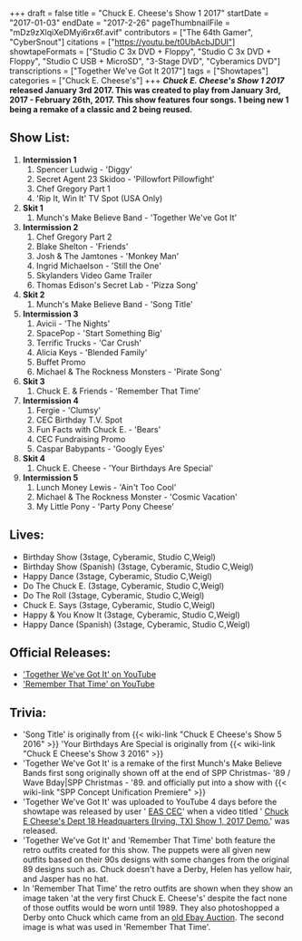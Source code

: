 +++
draft = false
title = "Chuck E. Cheese's Show 1 2017"
startDate = "2017-01-03"
endDate = "2017-2-26"
pageThumbnailFile = "mDz9zXlqiXeDMyi6rx6f.avif"
contributors = ["The 64th Gamer", "CyberSnout"]
citations = ["https://youtu.be/t0UbAcbJDUI"]
showtapeFormats = ["Studio C 3x DVD + Floppy", "Studio C 3x DVD + Floppy", "Studio C USB + MicroSD", "3-Stage DVD", "Cyberamics DVD"]
transcriptions = ["Together We've Got It 2017"]
tags = ["Showtapes"]
categories = ["Chuck E. Cheese's"]
+++
***Chuck E. Cheese's Show 1 2017* released January 3rd 2017.
This was created to play from January 3rd, 2017 - February 26th, 2017. This show features four songs. 1 being new 1 being a remake of a classic and 2 being reused.**

## Show List:

1.  **Intermission 1**
    1.  Spencer Ludwig - 'Diggy'
    2.  Secret Agent 23 Skidoo - 'Pillowfort Pillowfight'
    3.  Chef Gregory Part 1
    4.  'Rip It, Win It' TV Spot (USA Only)
2.  **Skit 1**
    1.  Munch's Make Believe Band - 'Together We've Got It'
3.  **Intermission 2**
    1.  Chef Gregory Part 2
    2.  Blake Shelton - 'Friends'
    3.  Josh & The Jamtones - 'Monkey Man'
    4.  Ingrid Michaelson - 'Still the One'
    5.  Skylanders Video Game Trailer
    6.  Thomas Edison's Secret Lab - 'Pizza Song'
4.  **Skit 2**
    1.  Munch's Make Believe Band - 'Song Title'
5.  **Intermission 3**
    1.  Avicii - 'The Nights'
    2.  SpacePop - 'Start Something Big'
    3.  Terrific Trucks - 'Car Crush'
    4.  Alicia Keys - 'Blended Family'
    5.  Buffet Promo
    6.  Michael & The Rockness Monsters - 'Pirate Song'
6.  **Skit 3**
    1.  Chuck E. & Friends - 'Remember That Time'
7.  **Intermission 4**
    1.  Fergie - 'Clumsy'
    2.  CEC Birthday T.V. Spot
    3.  Fun Facts with Chuck E. - 'Bears'
    4.  CEC Fundraising Promo
    5.  Caspar Babypants - 'Googly Eyes'
8.  **Skit 4**
    1.  Chuck E. Cheese - 'Your Birthdays Are Special'
9.  **Intermission 5**
    1.  Lunch Money Lewis - 'Ain't Too Cool'
    2.  Michael & The Rockness Monster - 'Cosmic Vacation'
    3.  My Little Pony - 'Party Pony Cheese'

## Lives:

- Birthday Show (3stage, Cyberamic, Studio C,Weigl)
- Birthday Show (Spanish) (3stage, Cyberamic, Studio C,Weigl)
- Happy Dance (3stage, Cyberamic, Studio C,Weigl)
- Do The Chuck E. (3stage, Cyberamic, Studio C,Weigl)
- Do The Roll (3stage, Cyberamic, Studio C,Weigl)
- Chuck E. Says (3stage, Cyberamic, Studio C,Weigl)
- Happy & You Know It (3stage, Cyberamic, Studio C,Weigl)
- Happy Dance (Spanish) (3stage, Cyberamic, Studio C,Weigl)

## Official Releases:

- ['Together We've Got It' on YouTube](https://www.youtube.com/watch?v=srx-xoNQzMs)
- ['Remember That Time' on YouTube](https://www.youtube.com/watch?v=Jvu4raHhKHQ)

## Trivia:

- 'Song Title' is originally from {{< wiki-link "Chuck E Cheese's Show 5 2016" >}} 'Your Birthdays Are Special is originally from {{< wiki-link "Chuck E Cheese's Show 3 2016" >}}
- 'Together We've Got It' is a remake of the first Munch's Make Believe Bands first song originally shown off at the end of SPP Christmas- '89 / Wave Bday|SPP Christmas - '89. and officially put into a show with {{< wiki-link "SPP Concept Unification Premiere" >}}
- 'Together We've Got It' was uploaded to YouTube 4 days before the showtape was released by user ' [EAS CEC](https://www.youtube.com/channel/UCyZBJa8_4c67aT8w-_jYKqw)' when a video titled ' [Chuck E Cheese's Dept 18 Headquarters (Irving, TX) Show 1, 2017 Demo.](https://www.youtube.com/watch?v=DLm4w7hOFgQ)' was released.
- 'Together We've Got It' and 'Remember That Time' both feature the retro outfits created for this show. The puppets were all given new outfits based on their 90s designs with some changes from the original 89 designs such as. Chuck doesn't have a Derby, Helen has yellow hair, and Jasper has no hat.
- In 'Remember That Time' the retro outfits are shown when they show an image taken 'at the very first Chuck E. Cheese's' despite the fact none of those outfits would be worn until 1989. They also photoshopped a Derby onto Chuck which came from an [old Ebay Auction](https://www.worthpoint.com/worthopedia/rarely-seen-mint-1986-chuck-cheese-1810336063). The second image is what was used in 'Remember That Time'.
